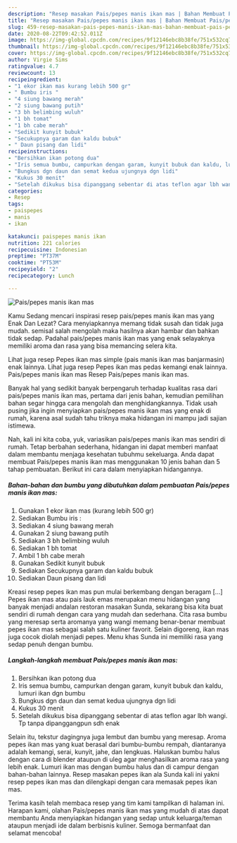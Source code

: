 ```yaml
---
description: "Resep masakan Pais/pepes manis ikan mas | Bahan Membuat Pais/pepes manis ikan mas Yang Menggugah Selera"
title: "Resep masakan Pais/pepes manis ikan mas | Bahan Membuat Pais/pepes manis ikan mas Yang Menggugah Selera"
slug: 459-resep-masakan-pais-pepes-manis-ikan-mas-bahan-membuat-pais-pepes-manis-ikan-mas-yang-menggugah-selera
date: 2020-08-22T09:42:52.011Z
image: https://img-global.cpcdn.com/recipes/9f12146ebc8b38fe/751x532cq70/paispepes-manis-ikan-mas-foto-resep-utama.jpg
thumbnail: https://img-global.cpcdn.com/recipes/9f12146ebc8b38fe/751x532cq70/paispepes-manis-ikan-mas-foto-resep-utama.jpg
cover: https://img-global.cpcdn.com/recipes/9f12146ebc8b38fe/751x532cq70/paispepes-manis-ikan-mas-foto-resep-utama.jpg
author: Virgie Sims
ratingvalue: 4.7
reviewcount: 13
recipeingredient:
- "1 ekor ikan mas kurang lebih 500 gr"
- " Bumbu iris "
- "4 siung bawang merah"
- "2 siung bawang putih"
- "3 bh belimbing wuluh"
- "1 bh tomat"
- "1 bh cabe merah"
- "Sedikit kunyit bubuk"
- "Secukupnya garam dan kaldu bubuk"
- " Daun pisang dan lidi"
recipeinstructions:
- "Bersihkan ikan potong dua"
- "Iris semua bumbu, campurkan dengan garam, kunyit bubuk dan kaldu, lumuri ikan dgn bumbu"
- "Bungkus dgn daun dan semat kedua ujungnya dgn lidi"
- "Kukus 30 menit"
- "Setelah dikukus bisa dipanggang sebentar di atas teflon agar lbh wangi. Tp tanpa dipanggangpun sdh enak"
categories:
- Resep
tags:
- paispepes
- manis
- ikan

katakunci: paispepes manis ikan 
nutrition: 221 calories
recipecuisine: Indonesian
preptime: "PT37M"
cooktime: "PT53M"
recipeyield: "2"
recipecategory: Lunch

---
```



![Pais/pepes manis ikan mas](https://img-global.cpcdn.com/recipes/9f12146ebc8b38fe/751x532cq70/paispepes-manis-ikan-mas-foto-resep-utama.jpg)

Kamu Sedang mencari inspirasi resep pais/pepes manis ikan mas yang Enak Dan Lezat? Cara menyiapkannya memang tidak susah dan tidak juga mudah. semisal salah mengolah maka hasilnya akan hambar dan bahkan tidak sedap. Padahal pais/pepes manis ikan mas yang enak selayaknya memiliki aroma dan rasa yang bisa memancing selera kita.

Lihat juga resep Pepes ikan mas simple (pais manis ikan mas banjarmasin) enak lainnya. Lihat juga resep Pepes ikan mas pedas kemangi enak lainnya. Pais/pepes manis ikan mas Resep Pais/pepes manis ikan mas.

Banyak hal yang sedikit banyak berpengaruh terhadap kualitas rasa dari pais/pepes manis ikan mas, pertama dari jenis bahan, kemudian pemilihan bahan segar hingga cara mengolah dan menghidangkannya. Tidak usah pusing jika ingin menyiapkan pais/pepes manis ikan mas yang enak di rumah, karena asal sudah tahu triknya maka hidangan ini mampu jadi sajian istimewa.


Nah, kali ini kita coba, yuk, variasikan pais/pepes manis ikan mas sendiri di rumah. Tetap berbahan sederhana, hidangan ini dapat memberi manfaat dalam membantu menjaga kesehatan tubuhmu sekeluarga. Anda dapat membuat Pais/pepes manis ikan mas menggunakan 10 jenis bahan dan 5 tahap pembuatan. Berikut ini cara dalam menyiapkan hidangannya.

<!--inarticleads1-->

##### Bahan-bahan dan bumbu yang dibutuhkan dalam pembuatan Pais/pepes manis ikan mas:

1. Gunakan 1 ekor ikan mas (kurang lebih 500 gr)
1. Sediakan  Bumbu iris :
1. Sediakan 4 siung bawang merah
1. Gunakan 2 siung bawang putih
1. Sediakan 3 bh belimbing wuluh
1. Sediakan 1 bh tomat
1. Ambil 1 bh cabe merah
1. Gunakan Sedikit kunyit bubuk
1. Sediakan Secukupnya garam dan kaldu bubuk
1. Sediakan  Daun pisang dan lidi


Kreasi resep pepes ikan mas pun mulai berkembang dengan beragam […] Pepes ikan mas atau pais lauk emas merupakan menu hidangan yang banyak menjadi andalan restoran masakan Sunda, sekarang bisa kita buat sendiri di rumah dengan cara yang mudah dan sederhana. Cita rasa bumbu yang meresap serta aromanya yang wangi memang benar-benar membuat pepes ikan mas sebagai salah satu kuliner favorit. Selain digoreng, ikan mas juga cocok diolah menjadi pepes. Menu khas Sunda ini memiliki rasa yang sedap penuh dengan bumbu. 

<!--inarticleads2-->

##### Langkah-langkah membuat Pais/pepes manis ikan mas:

1. Bersihkan ikan potong dua
1. Iris semua bumbu, campurkan dengan garam, kunyit bubuk dan kaldu, lumuri ikan dgn bumbu
1. Bungkus dgn daun dan semat kedua ujungnya dgn lidi
1. Kukus 30 menit
1. Setelah dikukus bisa dipanggang sebentar di atas teflon agar lbh wangi. Tp tanpa dipanggangpun sdh enak


Selain itu, tekstur dagingnya juga lembut dan bumbu yang meresap. Aroma pepes ikan mas yang kuat berasal dari bumbu-bumbu rempah, diantaranya adalah kemangi, serai, kunyit, jahe, dan lengkuas. Haluskan bumbu halus dengan cara di blender ataupun di uleg agar menghasilkan aroma rasa yang lebih enak. Lumuri ikan mas dengan bumbu halus dan di campur dengan bahan-bahan lainnya. Resep masakan pepes ikan ala Sunda kali ini yakni resep pepes ikan mas dan dilengkapi dengan cara memasak pepes ikan mas. 

Terima kasih telah membaca resep yang tim kami tampilkan di halaman ini. Harapan kami, olahan Pais/pepes manis ikan mas yang mudah di atas dapat membantu Anda menyiapkan hidangan yang sedap untuk keluarga/teman ataupun menjadi ide dalam berbisnis kuliner. Semoga bermanfaat dan selamat mencoba!
